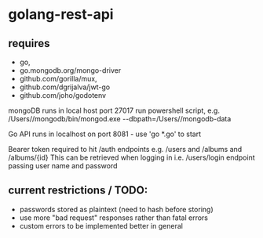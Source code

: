 # golang-rest-api

## requires
* go,
* go.mongodb.org/mongo-driver 
* github.com/gorilla/mux, 
* github.com/dgrijalva/jwt-go
* github.com/joho/godotenv

mongoDB runs in local host port 27017
run powershell script, e.g. /Users/<user>/mongodb/bin/mongod.exe --dbpath=/Users/<user>/mongodb-data

Go API runs in localhost on port 8081 - use 'go *.go' to start

Bearer token required to hit /auth endpoints e.g. /users and /albums and /albums/{id}
This can be retrieved when logging in i.e. /users/login endpoint passing user name and password

## current restrictions / TODO:
* passwords stored as plaintext (need to hash before storing)
* use more "bad request" responses rather than fatal errors
* custom errors to be implemented better in general